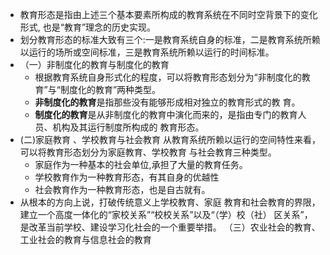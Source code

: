 - 教育形态是指由上述三个基本要素所构成的教育系统在不同时空背景下的变化形式,
  也是“教育”理念的历史实现。
- 划分教育形态的标准大致有三个:一是教育系统自身的标准，二是教育系统所赖以运行的场所或空间标准，三是教育系统所赖以运行的时间标准。
- （一）非制度化的教育与制度化的教育
	- 根据教育系统自身形式化的程度，可以将教育形态划分为“非制度化的教育”与“制度化的教育”两种类型。
	- **非制度化的教育**是指那些没有能够形成相对独立的教育形式的教
	  育。
	- **制度化的教育**是从非制度化的教育中演化而来的，是指由专门的教育人员、机构及其运行制度所构成的
	  教育形态。
- (二)家庭教育 、学校教育与社会教育
  从教育系统所赖以运行的空间特性来看，可以将教育形态划分为家庭教育、学校教育
  与社会教育三种类型。
	- 家庭作为一种基本的社会单位,承担了大量的教育任务。
	- 学校教育作为一种教育形态，有其自身的优越性
	- 社会教育作为一种教育形态，也是自古就有。
- 从根本的方向上说，打破传统意义上学校教育、家庭
  教育和社会教育的界限，建立一个高度一体化的“家校关系”“校校关系”以及“（学）校（社）
  区关系”，是改革当前学校、建设学习化社会的一个重要举措。
  （三）农业社会的教育、工业社会的教育与信息社会的教育